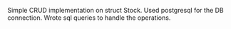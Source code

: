 Simple CRUD implementation on struct Stock.
Used postgresql for the DB connection.
Wrote sql queries to handle the operations.
